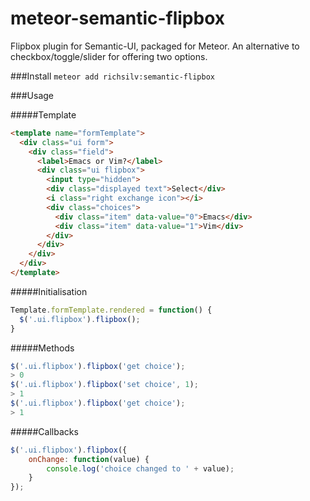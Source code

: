 meteor-semantic-flipbox
=======================

Flipbox plugin for Semantic-UI, packaged for Meteor. An alternative to checkbox/toggle/slider for offering two options.

###Install
`meteor add richsilv:semantic-flipbox`

###Usage

#####Template

```html
<template name="formTemplate">
  <div class="ui form">
    <div class="field">
      <label>Emacs or Vim?</label>
      <div class="ui flipbox">
        <input type="hidden">
        <div class="displayed text">Select</div>
        <i class="right exchange icon"></i>
        <div class="choices">
          <div class="item" data-value="0">Emacs</div>
          <div class="item" data-value="1">Vim</div>
        </div>
      </div>
    </div>
  </div>
</template>
```

#####Initialisation

```javascript
Template.formTemplate.rendered = function() {
  $('.ui.flipbox').flipbox();
}
```
    
#####Methods

```javascript
$('.ui.flipbox').flipbox('get choice');
> 0
$('.ui.flipbox').flipbox('set choice', 1);
> 1
$('.ui.flipbox').flipbox('get choice');
> 1    
```

#####Callbacks

```javascript
$('.ui.flipbox').flipbox({
    onChange: function(value) {
        console.log('choice changed to ' + value);
    }
});
```
